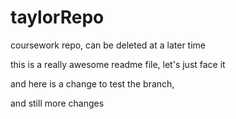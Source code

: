# taylorRepo
coursework repo, can be deleted at a later time

this is a really awesome readme file, let's just face it

and here is a change to test the branch, 

and still more changes
